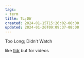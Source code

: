 ```yaml
---
tags:
- term
title: TL;DW
created: 2024-01-15T15:26:02-08:00
updated: 2024-01-26T09:09:37-08:00
---
```


Too Long; Didn't Watch

like [tldr](tldr.md) but for videos
